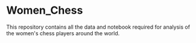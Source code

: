 # Women_Chess
This repository contains all the data and notebook required for analysis of the women's chess players around the world.
